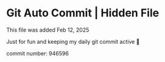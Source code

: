 # Git Auto Commit | Hidden File

This file was added Feb 12, 2025

Just for fun and keeping my daily git commit active 🤪

commit number: 946596
